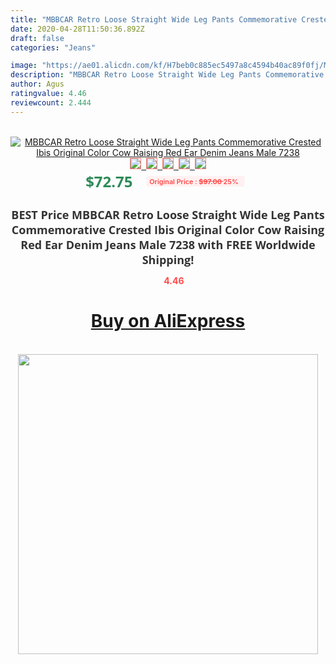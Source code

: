 ```yaml
---
title: "MBBCAR Retro Loose Straight Wide Leg Pants Commemorative Crested Ibis Original Color Cow Raising Red Ear Denim Jeans Male 7238"
date: 2020-04-28T11:50:36.892Z
draft: false
categories: "Jeans"

image: "https://ae01.alicdn.com/kf/H7beb0c885ec5497a8c4594b40ac89f0fj/MBBCAR-Retro-Loose-Straight-Wide-Leg-Pants-Commemorative-Crested-Ibis-Original-Color-Cow-Raising-Red-Ear.jpg"
description: "MBBCAR Retro Loose Straight Wide Leg Pants Commemorative Crested Ibis Original Color Cow Raising Red Ear Denim Jeans Male 7238"
author: Agus
ratingvalue: 4.46
reviewcount: 2.444
---
```

<br>
<div style="text-align: center;">
<a href="https://s.click.aliexpress.com/e/_A6xbi5" target="_blank" rel="nofollow noopener noreferrer"><img alt="MBBCAR Retro Loose Straight Wide Leg Pants Commemorative Crested Ibis Original Color Cow Raising Red Ear Denim Jeans Male 7238" class="magnifier-image" src="https://ae01.alicdn.com/kf/H7beb0c885ec5497a8c4594b40ac89f0fj/MBBCAR-Retro-Loose-Straight-Wide-Leg-Pants-Commemorative-Crested-Ibis-Original-Color-Cow-Raising-Red-Ear.jpg_640x640.jpg">
<br>
<img style="border:1px solid salmon" src="https://ae01.alicdn.com/kf/H7beb0c885ec5497a8c4594b40ac89f0fj/MBBCAR-Retro-Loose-Straight-Wide-Leg-Pants-Commemorative-Crested-Ibis-Original-Color-Cow-Raising-Red-Ear.jpg_120x120.jpg">&nbsp;&nbsp;<img style="border:1px solid salmon" src="https://ae01.alicdn.com/kf/H2d568269086049fbaf8ed90140b70b2dC/MBBCAR-Retro-Loose-Straight-Wide-Leg-Pants-Commemorative-Crested-Ibis-Original-Color-Cow-Raising-Red-Ear.jpg_120x120.jpg">&nbsp;&nbsp;<img style="border:1px solid salmon" src="https://ae01.alicdn.com/kf/H2e837f83e4ac49239ec6125b7ca024afh/MBBCAR-Retro-Loose-Straight-Wide-Leg-Pants-Commemorative-Crested-Ibis-Original-Color-Cow-Raising-Red-Ear.jpg_120x120.jpg">&nbsp;&nbsp;<img style="border:1px solid salmon" src="https://ae01.alicdn.com/kf/H03e573dece994559932d5271f76477fe9/MBBCAR-Retro-Loose-Straight-Wide-Leg-Pants-Commemorative-Crested-Ibis-Original-Color-Cow-Raising-Red-Ear.jpg_120x120.jpg">&nbsp;&nbsp;<img style="border:1px solid salmon" src="https://ae01.alicdn.com/kf/H5891e29153cd4c0e82d129fa291a0c07X/MBBCAR-Retro-Loose-Straight-Wide-Leg-Pants-Commemorative-Crested-Ibis-Original-Color-Cow-Raising-Red-Ear.jpg_120x120.jpg"></a></div><br0>
<div style="text-align: center;"><span style="background-color: white; border: 0px; box-sizing: border-box; color: seagreen; display: inline-block; font-family: &quot;open sans&quot; , &quot;arial&quot; , &quot;helvetica&quot; , sans-serif , &quot;heiti&quot;; font-size: 24px; font-stretch: inherit; font-weight: 700; line-height: inherit; margin: 0px 10px 0px 0px; padding: 0px; vertical-align: middle;">$72.75 </span>
<span style="background: rgb(255 , 241 , 241); border-radius: 3px; border: 0px; box-sizing: border-box; color: #ff4747; display: inline-block; font-family: inherit; font-size: 12px; font-stretch: inherit; font-style: inherit; font-variant: inherit; font-weight: 600; line-height: inherit; margin: 0px; padding: 2px 5px; transform: scale(0.9); vertical-align: middle;">Original Price : <b style="text-decoration: line-through;">$97.00 </b> 25%&nbsp;&nbsp;</span></div>
<h1 style="color: #333333; display: inline-block; font-family: &quot;open sans&quot; , &quot;arial&quot; , &quot;helvetica&quot; , sans-serif , &quot;heiti&quot;; font-size: 18px; font-stretch: inherit; font-weight: 700; text-align: center;">BEST Price MBBCAR Retro Loose Straight Wide Leg Pants Commemorative Crested Ibis Original Color Cow Raising Red Ear Denim Jeans Male 7238 with FREE Worldwide Shipping!</h1>
<div style="color: #ff4747; text-align: center;">
<img src="https://4.bp.blogspot.com/-M0ZcTcb-5uY/XleCXlxnR4I/AAAAAAAAAEc/OrjgMkXV1oMQFaCRZj5HQwOCBcu3w1FegCPcBGAYYCw/s1600/star.png" style="height: 15px;">&nbsp;<b>4.46</b></div>
<div class="button_cont" align="center"><a class="buynow_a" href="https://s.click.aliexpress.com/e/_A6xbi5" target="_blank" rel="nofollow noopener noreferrer"><H1>Buy on AliExpress</H1></a></div><br>
<div class="separator" style="clear: both; text-align: center;">
<img src="https://lh3.googleusercontent.com/-pTy5HemUv9M/XlePHvY0dAI/AAAAAAAAAE4/0nX5iRUoIWY8eMW9Dpxeirr157OZliDIgCLcBGAsYHQ/s1600/badge.gif" width="480">
</div>
